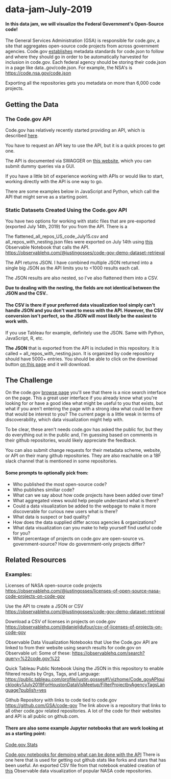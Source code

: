 # data-jam-July-2019

#### In this data jam, we will visualize the Federal Government's Open-Source code!

The General Services Administration (GSA) is responsible for code.gov, a site that aggregates open-source code projects from across government agencies. Code.gov <a href="https://www.code.gov/about/compliance/inventory-code">establishes</a> metadata standards for code.json to follow and where they should go in order to be automatically harvested for inclusion in code.gov. Each federal agency should be storing their code.json in a page like data.<agency name>.gov/code.json. For example, the NSA's is https://code.nsa.gov/code.json 

Exporting all the repositories gets you metadata on more than 6,000 code projects.

## Getting the Data

### The Code.gov API
Code.gov has relatively recently started providing an API, which is described <a href="https://developers.code.gov/basics.html"> here</a>.

You have to request an API key to use the API, but it is a quick proces to get one.

The API is documented via SWAGGER on <a href="https://api.code.gov/docs/#/repo/get_repos">this website</a>, which you can submit dummy queries via a GUI. 

If you have a little bit of experience working with APIs or would like to start, working directly with the API is one way to go.

There are some examples below in JavaScript and Python, which call the API that might serve as a starting point.

### Static Datasets Created Using the Code.gov API
You have two options for working with static files that are pre-exported  (exported July 14th, 2019) for you from the API. There is a 

The flattened_all_repos_US_code_July15.csv and all_repos_with_nesting.json files were exported on July 14th using <a href="https://observablehq.com/@justingosses/code-gov-demo-dataset-retrieval">this</a> Observable Notebook that calls the API.
https://observablehq.com/@justingosses/code-gov-demo-dataset-retrieval

The API returns JSON. I have combined multiple JSON returned into a single big JSON as the API limits you to <1000 results each call. 

The JSON results are also nested, so I've also flattened them into a CSV. 

<b>Due to dealing with the nesting, the fields are not identical between the JSON and the CSV.</b>.

#### The CSV is there if your preferred data visualization tool simply can't handle JSON and you don't want to mess with the API. However, the CSV conversion isn't perfect, so the JSON will most likely be the easiest to work with. 

If you use Tableau for example, definitely use the JSON. Same with Python, JavaScript, R, etc.

<b>The JSON</b> that is exported from the API is included in this repository. It is called = all_repos_with_nesting.json. It is organized by code repository should have 5000+ entries. You should be able to click on the download button <a href="https://github.com/houstondatavis/data-jam-July-2019/blob/master/all_repos_with_nesting.json"> on this page</a> and it will download.

## The Challenge
On the code.gov <a href="https://www.code.gov/browse-projects?page=1&size=10&sort=data_quality">browse page</a> you'll see that there is a nice search interface on the page. This a great user interface if you already know what you're looking for or have a good idea what might be useful to you that exists, but what if you aren't entering the page with a strong idea what could be there that would be interest to you? The current page is a little weak in terms of discoverability, which data visualization might help with.

To be clear, these aren't needs code.gov has asked the public for, but they do everything out in the public and, I'm guessing based on comments in their github repositories, would likely appreciate the feedback. 

You can also submit change requests for their metadata scheme, website, or API on their many github repositories. They are also reachable on a 18F slack channel that is mentioned in some repositories. 

#### Some prompts to optionally pick from:
- Who published the most open-source code?
- Who publishes similiar code?
- What can we say about how code projects have been added over time?
- What aggregated views would help people understand what is there? 
- Could a data visualization be added to the webpage to make it more discoverable for curious new users what is there?
- What data is suspect or bad quality?
- How does the data supplied differ across agencies & organizations?
- What data visualization can you make to help yourself find useful code for you?
- What percentage of projects on code.gov are open-source vs. government-source? How do government-only projects differ?


## Related Resources

### Examples:
Licenses of NASA open-source code projects
https://observablehq.com/@justingosses/licenses-of-open-source-nasa-code-projects-on-code-gov

Use the API to create a JSON or CSV
https://observablehq.com/@justingosses/code-gov-demo-dataset-retrieval

Download a CSV of licenses in projects on code.gov
https://observablehq.com/@danieljdufour/csv-of-licenses-of-projects-on-code-gov

Observable Data Visualization Notebooks that Use the Code.gov API are linked to from their website using search results for code.gov on Observable url:
Some of these: https://observablehq.com/search?query=%22code.gov%22

Quick Tableau Public Notebook Using the JSON in this repository to enable filtered results by Orgs, Tags, and Language: https://public.tableau.com/profile/justin.gosses#!/vizhome/Code_govAPIquicklookv1July2019ForHoustonDataVisMeetup/FilterProjectbyAgencyTagsLanguage?publish=yes

Github Repository with links to code tied to code.gov
https://github.com/GSA/code-gov
The link above is a repository that links to all other code.gov related repositories. A lot of the code for their websites and API is all public on github.com.

#### There are also some example Jupyter notebooks that are work looking at as a starting point:
 
<a href="https://github.com/GSA/code-gov-stats">Code.gov Stats</a>

<a href="https://github.com/GSA/code-gov-stats-jupyter-notebook"> Code.gov notebooks for demoing what can be done with the API</a> There is one here that is used for getting out github stats like forks and stars that has been useful. An exported CSV file from that notebook enabled creation of <a href="https://observablehq.com/@justingosses/public-engagement-with-nasas-open-source-code-projects-on-g">this</a> Observable data visualization of popular NASA code repositories. 
